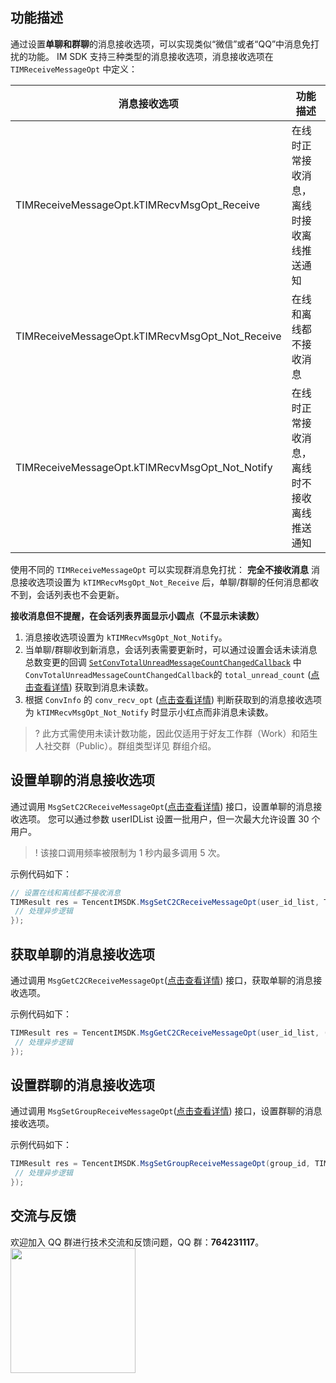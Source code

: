 ## 功能描述
通过设置**单聊和群聊**的消息接收选项，可以实现类似“微信”或者“QQ”中消息免打扰的功能。
IM SDK 支持三种类型的消息接收选项，消息接收选项在 `TIMReceiveMessageOpt` 中定义：

| 消息接收选项                                    | 功能描述                                     |
| ----------------------------------------------- | -------------------------------------------- |
| TIMReceiveMessageOpt.kTIMRecvMsgOpt_Receive     | 在线时正常接收消息，离线时接收离线推送通知   |
| TIMReceiveMessageOpt.kTIMRecvMsgOpt_Not_Receive | 在线和离线都不接收消息                       |
| TIMReceiveMessageOpt.kTIMRecvMsgOpt_Not_Notify  | 在线时正常接收消息，离线时不接收离线推送通知 |

使用不同的 `TIMReceiveMessageOpt` 可以实现群消息免打扰：
**完全不接收消息**
消息接收选项设置为 `kTIMRecvMsgOpt_Not_Receive` 后，单聊/群聊的任何消息都收不到，会话列表也不会更新。

**接收消息但不提醒，在会话列表界面显示小圆点（不显示未读数）**
1. 消息接收选项设置为 `kTIMRecvMsgOpt_Not_Notify`。
2. 当单聊/群聊收到新消息，会话列表需要更新时，可以通过设置会话未读消息总数变更的回调 [`SetConvTotalUnreadMessageCountChangedCallback`](https://comm.qq.com/im/doc/unity/zh/api/SDKRegisteringCallback/SetConvTotalUnreadMessageCountChangedCallback.html) 中`ConvTotalUnreadMessageCountChangedCallback`的 `total_unread_count` ([点击查看详情](https://comm.qq.com/im/doc/unity/zh/callback/ConvTotalUnreadMessageCountChangedCallback.html)) 获取到消息未读数。
3. 根据 `ConvInfo` 的 `conv_recv_opt` ([点击查看详情](https://comm.qq.com/im/doc/unity/zh/types/ConvAttributes/ConvInfo.html#convrecvopt)) 判断获取到的消息接收选项为 `kTIMRecvMsgOpt_Not_Notify` 时显示小红点而非消息未读数。

> ? 此方式需使用未读计数功能，因此仅适用于好友工作群（Work）和陌生人社交群（Public）。群组类型详见 群组介绍。


## 设置单聊的消息接收选项
通过调用 `MsgSetC2CReceiveMessageOpt`([点击查看详情](https://comm.qq.com/im/doc/unity/zh/api/MessageApi/MsgSetC2CReceiveMessageOpt.html)) 接口，设置单聊的消息接收选项。
您可以通过参数 userIDList 设置一批用户，但一次最大允许设置 30 个用户。

>! 该接口调用频率被限制为 1 秒内最多调用 5 次。

示例代码如下：


```c#
// 设置在线和离线都不接收消息
TIMResult res = TencentIMSDK.MsgSetC2CReceiveMessageOpt(user_id_list, TIMReceiveMessageOpt.kTIMRecvMsgOpt_Not_Receive, (int code, string desc, string user_data)=>{
 // 处理异步逻辑
});
```


## 获取单聊的消息接收选项
通过调用 `MsgGetC2CReceiveMessageOpt`([点击查看详情](https://comm.qq.com/im/doc/unity/zh/api/MessageApi/MsgGetC2CReceiveMessageOpt.html)) 接口，获取单聊的消息接收选项。

示例代码如下：


```c#
TIMResult res = TencentIMSDK.MsgGetC2CReceiveMessageOpt(user_id_list, (int code, string desc, List<GetC2CRecvMsgOptResult> msg_opts, string user_data)=>{
 // 处理异步逻辑
});
```



## 设置群聊的消息接收选项
通过调用 `MsgSetGroupReceiveMessageOpt`([点击查看详情](https://comm.qq.com/im/doc/unity/zh/api/MessageApi/MsgSetGroupReceiveMessageOpt.html)) 接口，设置群聊的消息接收选项。

示例代码如下：


```c#
TIMResult res = TencentIMSDK.MsgSetGroupReceiveMessageOpt(group_id, TIMReceiveMessageOpt.kTIMRecvMsgOpt_Not_Receive, (int code, string desc, string user_data)=>{
 // 处理异步逻辑
});
```


## 交流与反馈

欢迎加入 QQ 群进行技术交流和反馈问题，QQ 群：**764231117**。
<img style="width: 200px; max-width: inherit;" src="https://qcloudimg.tencent-cloud.cn/raw/0a958e8572783faf746ea3233781322c.jpg" />


